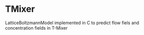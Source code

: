 # TMixer
LatticeBoltzmannModel implemented in C to predict flow fiels and concentration fields in T-Mixer
